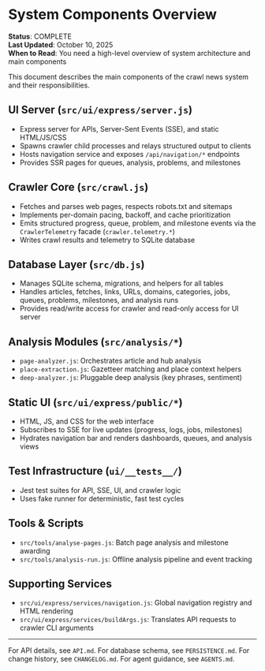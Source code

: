 # System Components Overview

**Status**: COMPLETE  
**Last Updated**: October 10, 2025  
**When to Read**: You need a high-level overview of system architecture and main components

This document describes the main components of the crawl news system and their responsibilities.

## UI Server (`src/ui/express/server.js`)
- Express server for APIs, Server-Sent Events (SSE), and static HTML/JS/CSS
- Spawns crawler child processes and relays structured output to clients
- Hosts navigation service and exposes `/api/navigation/*` endpoints
- Provides SSR pages for queues, analysis, problems, and milestones

## Crawler Core (`src/crawl.js`)
- Fetches and parses web pages, respects robots.txt and sitemaps
- Implements per-domain pacing, backoff, and cache prioritization
- Emits structured progress, queue, problem, and milestone events via the `CrawlerTelemetry` facade (`crawler.telemetry.*`)
- Writes crawl results and telemetry to SQLite database

## Database Layer (`src/db.js`)
- Manages SQLite schema, migrations, and helpers for all tables
- Handles articles, fetches, links, URLs, domains, categories, jobs, queues, problems, milestones, and analysis runs
- Provides read/write access for crawler and read-only access for UI server

## Analysis Modules (`src/analysis/*`)
- `page-analyzer.js`: Orchestrates article and hub analysis
- `place-extraction.js`: Gazetteer matching and place context helpers
- `deep-analyzer.js`: Pluggable deep analysis (key phrases, sentiment)

## Static UI (`src/ui/express/public/*`)
- HTML, JS, and CSS for the web interface
- Subscribes to SSE for live updates (progress, logs, jobs, milestones)
- Hydrates navigation bar and renders dashboards, queues, and analysis views

## Test Infrastructure (`ui/__tests__/`)
- Jest test suites for API, SSE, UI, and crawler logic
- Uses fake runner for deterministic, fast test cycles

## Tools & Scripts
- `src/tools/analyse-pages.js`: Batch page analysis and milestone awarding
- `src/tools/analysis-run.js`: Offline analysis pipeline and event tracking

## Supporting Services
- `src/ui/express/services/navigation.js`: Global navigation registry and HTML rendering
- `src/ui/express/services/buildArgs.js`: Translates API requests to crawler CLI arguments

---

For API details, see `API.md`. For database schema, see `PERSISTENCE.md`. For change history, see `CHANGELOG.md`. For agent guidance, see `AGENTS.md`.